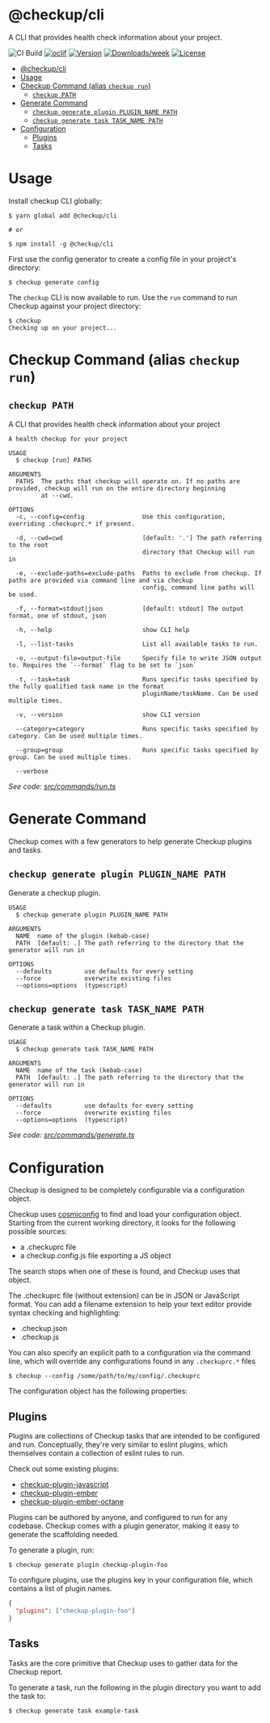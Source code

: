 # @checkup/cli

A CLI that provides health check information about your project.

![CI Build](https://github.com/checkupjs/checkup/workflows/CI%20Build/badge.svg)
[![oclif](https://img.shields.io/badge/cli-oclif-brightgreen.svg)](https://oclif.io)
[![Version](https://img.shields.io/npm/v/@checkup/cli.svg)](https://npmjs.org/package/@checkup/cli)
[![Downloads/week](https://img.shields.io/npm/dw/@checkup/cli.svg)](https://npmjs.org/package/@checkup/cli)
[![License](https://img.shields.io/npm/l/@checkup/cli.svg)](https://github.com/checkupjs/checkup/blob/master/package.json)

- [@checkup/cli](#checkupcli)
- [Usage](#usage)
- [Checkup Command (alias `checkup run`)](#checkup-command-alias-checkup-run)
  - [`checkup PATH`](#checkup-path)
- [Generate Command](#generate-command)
  - [`checkup generate plugin PLUGIN_NAME PATH`](#checkup-generate-plugin-pluginname-path)
  - [`checkup generate task TASK_NAME PATH`](#checkup-generate-task-taskname-path)
- [Configuration](#configuration)
  - [Plugins](#plugins)
  - [Tasks](#tasks)

# Usage

Install checkup CLI globally:

```sh-session
$ yarn global add @checkup/cli

# or

$ npm install -g @checkup/cli
```

First use the config generator to create a config file in your project's directory:

```sh-session
$ checkup generate config
```

The `checkup` CLI is now available to run. Use the `run` command to run Checkup against your project directory:

```sh-session
$ checkup
Checking up on your project...
```

# Checkup Command (alias `checkup run`)

## `checkup PATH`

A CLI that provides health check information about your project

```shell
A health checkup for your project

USAGE
  $ checkup [run] PATHS

ARGUMENTS
  PATHS  The paths that checkup will operate on. If no paths are provided, checkup will run on the entire directory beginning
         at --cwd.

OPTIONS
  -c, --config=config                Use this configuration, overriding .checkuprc.* if present.

  -d, --cwd=cwd                      [default: '.'] The path referring to the root
                                     directory that Checkup will run in

  -e, --exclude-paths=exclude-paths  Paths to exclude from checkup. If paths are provided via command line and via checkup
                                     config, command line paths will be used.

  -f, --format=stdout|json           [default: stdout] The output format, one of stdout, json

  -h, --help                         show CLI help

  -l, --list-tasks                   List all available tasks to run.

  -o, --output-file=output-file      Specify file to write JSON output to. Requires the `--format` flag to be set to `json`

  -t, --task=task                    Runs specific tasks specified by the fully qualified task name in the format
                                     pluginName/taskName. Can be used multiple times.

  -v, --version                      show CLI version

  --category=category                Runs specific tasks specified by category. Can be used multiple times.

  --group=group                      Runs specific tasks specified by group. Can be used multiple times.

  --verbose
```

_See code: [src/commands/run.ts](https://github.com/checkupjs/checkup/blob/v0.0.0/src/commands/run.ts)_

# Generate Command

Checkup comes with a few generators to help generate Checkup plugins and tasks.

## `checkup generate plugin PLUGIN_NAME PATH`

Generate a checkup plugin.

```
USAGE
  $ checkup generate plugin PLUGIN_NAME PATH

ARGUMENTS
  NAME  name of the plugin (kebab-case)
  PATH  [default: .] The path referring to the directory that the generator will run in

OPTIONS
  --defaults         use defaults for every setting
  --force            overwrite existing files
  --options=options  (typescript)
```

## `checkup generate task TASK_NAME PATH`

Generate a task within a Checkup plugin.

```
USAGE
  $ checkup generate task TASK_NAME PATH

ARGUMENTS
  NAME  name of the task (kebab-case)
  PATH  [default: .] The path referring to the directory that the generator will run in

OPTIONS
  --defaults         use defaults for every setting
  --force            overwrite existing files
  --options=options  (typescript)
```

_See code: [src/commands/generate.ts](https://github.com/checkupjs/checkup/blob/v0.0.0/src/commands/generate.ts)_

# Configuration

Checkup is designed to be completely configurable via a configuration object.

Checkup uses [cosmiconfig](https://github.com/davidtheclark/cosmiconfig) to find and load your configuration object. Starting from the current working directory, it looks for the following possible sources:

- a .checkuprc file
- a checkup.config.js file exporting a JS object

The search stops when one of these is found, and Checkup uses that object.

The .checkuprc file (without extension) can be in JSON or JavaScript format. You can add a filename extension to help your text editor provide syntax checking and highlighting:

- .checkup.json
- .checkup.js

You can also specify an explicit path to a configuration via the command line, which will override any configurations found in any `.checkuprc.*` files

```sh-session
$ checkup --config /some/path/to/my/config/.checkuprc
```

The configuration object has the following properties:

## Plugins

Plugins are collections of Checkup tasks that are intended to be configured and run. Conceptually, they're very similar to eslint plugins, which themselves contain a collection of eslint rules to run.

Check out some existing plugins:

- [checkup-plugin-javascript](https://www.npmjs.com/package/checkup-plugin-javascript)
- [checkup-plugin-ember](https://www.npmjs.com/package/checkup-plugin-ember)
- [checkup-plugin-ember-octane](https://www.npmjs.com/package/checkup-plugin-ember-octane)

Plugins can be authored by anyone, and configured to run for any codebase. Checkup comes with a plugin generator, making it easy to generate the scaffolding needed.

To generate a plugin, run:

```shell
$ checkup generate plugin checkup-plugin-foo
```

To configure plugins, use the plugins key in your configuration file, which contains a list of plugin names.

```json
{
  "plugins": ["checkup-plugin-foo"]
}
```

## Tasks

Tasks are the core primitive that Checkup uses to gather data for the Checkup report.

To generate a task, run the following in the plugin directory you want to add the task to:

```shell
$ checkup generate task example-task
```
